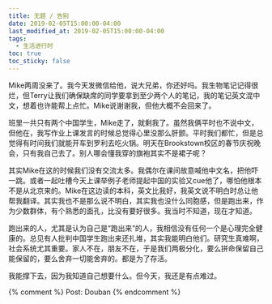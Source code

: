 ```yaml
---
title: 无题 / 告别
date: 2019-02-05T15:00:00-04:00
last_modified_at: 2019-02-05T15:00:00-04:00
tags:
  - 生活进行时
toc: true
toc_sticky: false
---
```


Mike两周没来了。我今天发微信给他，说大兄弟，你还好吗。我生物笔记记得很烂，但Terry让我们确保缺席的同学要拿到至少两个人的笔记，我的笔记英文混中文，想着也许能帮上点忙。Mike说谢谢我，但他大概不会回来了。

<!--more-->

班里一共只有两个中国学生，Mike走了，就剩我了。虽然我俩平时也不说中文，但他在，我写作业上课发言的时候总觉得心里没那么肝颤。平时我们都忙，但是总觉得有时间我们就能开车到罗利去吃火锅。明天在Brookstown校区的春节庆祝晚会，只有我自己去了。别人哪会懂我穿的旗袍其实不是裙子呢？

其实Mike在这的时候我们没有交流太多。我偶尔在课间故意喊他中文名，把他吓一跳。或者一起吐槽今天上课举例子老师提起中国的实验又cue他了，哪怕他根本不是从北京来的。Mike在这边读的本科，英文比我好，我英文说不明白时总让他帮我翻译。其实我也不是那么说不明白，其实我也没什么同胞感，但是跑出来，作为少数群体，有个熟悉的面孔，比没有要好很多。我当时不知道，现在才知道。

跑出来的人，尤其是认为自己是“跑出来”的人，我相信没有任何一个是心理完全健康的。总见有人批判中国学生跑出来还扎堆，其实我能明白他们。研究生真难啊，社会系统尤其重要。家人不在，朋友不在，于是我们两极分化，要么拼命保留自己能保留的，要么舍弃一切能舍弃的。都是为了存活。

我能撑下去，因为我知道自己想要什么。但今天，我还是有点难过。

{% comment %}
Post: Douban
{% endcomment %}